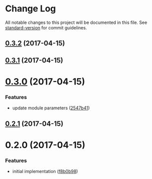 # Change Log

All notable changes to this project will be documented in this file. See [standard-version](https://github.com/conventional-changelog/standard-version) for commit guidelines.

<a name="0.3.2"></a>
## [0.3.2](https://github.com/web-mech/bump-suggest/compare/v0.3.1...v0.3.2) (2017-04-15)



<a name="0.3.1"></a>
## [0.3.1](https://github.com/web-mech/bump-suggest/compare/v0.3.0...v0.3.1) (2017-04-15)



<a name="0.3.0"></a>
# [0.3.0](http://web-mech/bump-suggest/compare/v0.2.1...v0.3.0) (2017-04-15)


### Features

* update module parameters ([2547b41](http://web-mech/bump-suggest/commits/2547b41))



<a name="0.2.1"></a>
## [0.2.1](http://web-mech/bump-suggest/compare/v0.2.0...v0.2.1) (2017-04-15)



<a name="0.2.0"></a>
# 0.2.0 (2017-04-15)


### Features

* initial implementation ([f8b0b98](http://web-mech/bump-suggest/commits/f8b0b98))

